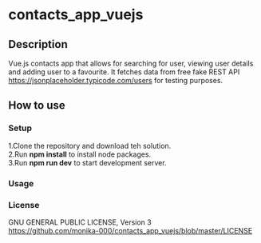 # contacts_app_vuejs
## Description
Vue.js contacts app that allows for searching for user, viewing user details and adding user to a favourite. It fetches data from free fake REST API https://jsonplaceholder.typicode.com/users for testing purposes. 
## How to use
### Setup
1.Clone the repository and download teh solution.<br>
2.Run **npm install** to install node packages.<br>
3.Run **npm run dev** to start development server. 
### Usage

### License
GNU GENERAL PUBLIC LICENSE, Version 3<br>
https://github.com/monika-000/contacts_app_vuejs/blob/master/LICENSE


